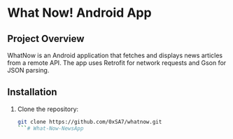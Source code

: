 # What Now! Android App

## Project Overview
WhatNow is an Android application that fetches and displays news articles from a remote API.
    The app uses Retrofit for network requests and Gson for JSON parsing.

## Installation
1. Clone the repository:
   ```sh
   git clone https://github.com/0xSA7/whatnow.git
   ```# What-Now-NewsApp
